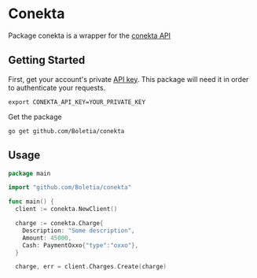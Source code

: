 # Conekta

Package conekta is a wrapper for the [conekta API](https://www.conekta.io/docs/api)

## Getting Started

First, get your account's private [API key](https://admin.conekta.io/#developers.keys). This package will need it in order to authenticate your requests.

    export CONEKTA_API_KEY=YOUR_PRIVATE_KEY

Get the package

    go get github.com/Boletia/conekta

## Usage

~~~ go
package main

import "github.com/Boletia/conekta"

func main() {
  client := conekta.NewClient()

  charge := conekta.Charge{
    Description: "Some description",
    Amount: 45000,
    Cash: PaymentOxxo{"type":"oxxo"},
  }

  charge, err = client.Charges.Create(charge)
~~~
